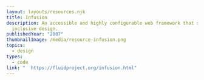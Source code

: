 ```yaml
---
layout: layouts/resources.njk
title: Infusion
description: An accessible and highly configurable web framework that supports
  inclusive design.
publishedYear: "2007"
thumbnailImage: /media/resource-infusion.png
topics:
  - design
types:
  - code
link: "  https://fluidproject.org/infusion.html"
---
```

